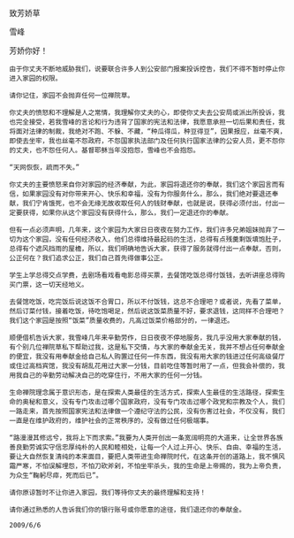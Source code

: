 致芳娇草

雪峰


芳娇你好！

    由于你丈夫不断地威胁我们，说要联合许多人到公安部门报案投诉控告，我们不得不暂时停止你进入家园的权限。

    请你记住，家园不会抛弃任何一位禅院草。

    你丈夫的愤怒和不理解是人之常情，我理解你丈夫的心，即使你丈夫去公安局或派出所投诉，我也完全接受，若我雪峰的言论和行为违背了国家的宪法和法律，我愿意承担一切后果和责任，我将面对法律的制裁，我绝对不跑、不躲、不藏，“种瓜得瓜，种豆得豆”，因果报应，丝毫不爽，即使去坐牢，我也丝毫不怨政府，不怨国家执法部门及任何执行国家法律的公安人员，更不怨你的丈夫，也不怨任何人。基督耶稣当年没抱怨，雪峰也不会抱怨。

    “天网恢恢，疏而不失。”

    你丈夫的主要愤怒来自你对家园的经济奉献，为此，家园将退还你的奉献，我们这个家园言而有信，如果家园没有对你带来开心、快乐和幸福，没有为你服务什么，那么，我们绝对要退还奉献，我们宁肯饿死，也不会无缘无故收取任何人的钱财奉献，也就是说，获得必须付出，付出一定要获得，如果你从这个家园没有获得什么，那么，我们一定退还你的奉献。

    但有一点必须声明，几年来，这个家园为大家日日夜夜在努力工作，我们许多兄弟姐妹抛弃了一切为这个家园，没有任何经济收入，他们总得维持最起码的生活，总得有点残羹剩饭填饱肚子，总得有个遮风挡雨的屋檐，所以，我们明确地告诉大家，获得了服务就得付出一点奉献，否则，公正何在？我们追求公正，我们自己首先得做事公正。

    学生上学总得交点学费，去剧场看戏看电影总得买票，去餐馆吃饭总得付饭钱，去听讲座总得购买门票，这一切天经地义。

    去餐馆吃饭，吃完饭后说这饭不合胃口，所以不付饭钱，这总不合理吧？或者说，先看了菜单，然后订菜付钱，接着吃饭，待吃饱喝足，然后说这饭菜质量不好，要求退钱，这同样不合理吧？我们这个家园是按照“饭菜”质量收费的，凡高过饭菜价格部分的，一律退还。

    顺便借机告诉大家，我雪峰几年来辛勤劳作，日日夜夜不停地服务，我几乎没用大家奉献的钱，有个别几位禅院草私下帮助过我，这是私下交情，与大家的奉献金无关，我并不想占任何奉献金的便宜，我没有用奉献金给自己私人购置过任何一件东西，我没有用大家的钱进过任何高级餐厅或住过高档宾馆，我没有胡乱花用过大家一分钱，目前吃住等暂时用了一点，但我会补偿的，我用我自己的辛勤劳动解决自己的吃穿住行，不用大家的任何一分钱。

    生命禅院理念属于意识形态，是在探索人类最佳的生活方式，探索人生最佳的生活路径，探索生命的奥秘和意义，没有专门攻击过哪个国家政府，没有专门攻击过哪个政党和宗教及个人，我们一路走来，首先按照国家宪法和法律做一个遵纪守法的公民，没有伤害过社会，不仅没有，我们一直是在维护政府的，维护社会的正常秩序的，没有做过任何极端事。

    “路漫漫其修远兮，我将上下而求索。”我要为人类开创出一条宽阔明亮的大道来，让全世界各族善良勤劳诚实守信忠厚纯朴的人民和睦相处，让每一个人过上开心、快乐、自由、幸福的生活，要让大自然恢复清纯的本来面目，要把人类带进生命禅院时代，在这条开创的道路上，我不惧风霜严寒，不怕误解埋怨，不怕刀砍斧剁，不怕坐牢杀头，我的生命是上帝赐的，我为上帝负责，为众生“鞠躬尽瘁，死而后已”。

    请你原谅暂时不让你进入家园，我们等待你丈夫的最终理解和支持！

    请你通过熟悉的人告诉我们你的银行账号或你愿意的途径，我们退还你的奉献金。

    2009/6/6



